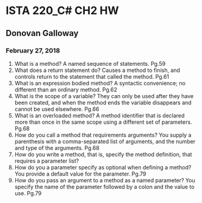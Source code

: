 # ISTA 220_C# CH2 HW
## Donovan Galloway
### February 27, 2018

1. What is a method? A named sequence of statements. Pg.59
1. What does a return statement do? Causes a method to finish, and controls return to the statement that called the method. Pg.61
1. What is an expression bodied method? A syntactic convenience; no different than an ordinary method. Pg.62
1. What is the scope of a variable? They can only be used after they have been created, and when the method ends the variable disappears and cannot be used elsewhere. Pg.66
1. What is an overloaded method?  A method identifier that is declared more than once in the same scope using a different set of parameters. Pg.68 
1. How do you call a method that requirements arguments? You supply a parenthesis with a comma-separated list of arguments, and the number and type of the arguments. Pg.68
1. How do you write a method, that is, specify the method definition, that requires a parameter list? 
1. How do you a parameter specify as optional when defining a method? You provide a default value for the parameter. Pg.79
1. How do you pass an argument to a method as a named parameter? You specify the name of the parameter followed by a colon and the value to use. Pg.79